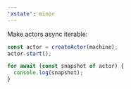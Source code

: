 ```yaml
---
'xstate': minor
---
```


Make actors async iterable:

```ts
const actor = createActor(machine);
actor.start();

for await (const snapshot of actor) {
  console.log(snapshot);
}
```
